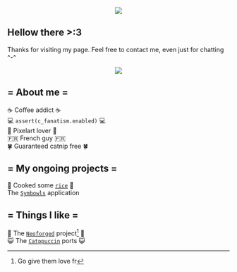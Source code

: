 <p align=center>
    <img align="center" src="https://ih1.redbubble.net/image.5500570718.6485/raf,360x360,075,t,fafafa:ca443f4786.jpg">
</p>

## Hellow there >:3
Thanks for visiting my page. Feel free to contact me, even just for chatting ^-^

<p align=center>
    <a href="https://discordapp.com/users/297750529076101121">
        <img src="https://dcbadge.limes.pink/api/shield/297750529076101121">
    </a>
</a>

## = About me =
☕ Coffee addict ☕\
💻 `assert(c_fanatism.enabled)` 💻\
💜 Pixelart lover 💜\
🇫🇷 French guy 🇫🇷\
🍀 Guaranteed catnip free 🍀


## = My ongoing projects =
🍚 Cooked some [`rice`](https://github.com/SushiCannibale/dotfiles) 🍚\
The [`Symbowls`](https://github.com/SushiCannibale/Symbowls) application


## = Things I like =
🦊 The [`Neoforged`](https://github.com/neoforged) project[^1] 🦊\
😺 The [`Catppuccin`](https://catppuccin.com/) ports 😺

<!-- <p align=center>
    <img src="https://steamuserimages-a.akamaihd.net/ugc/1735548302430446518/B2D8DFF66F7E62D3A6084CD861D9F1B8F53DE527/?imw=512&&ima=fit&impolicy=Letterbox&imcolor=%23000000&letterbox=false">
</p> -->

[^1]: Go give them love fr
